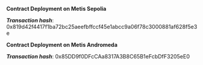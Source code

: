 **Contract Deployment on Metis Sepolia**

***Transaction hash***:
0x819d42f4417f1ba72bc25aeefbffccf45e1abcc9a06f78c3000881af628f5e3e

**Contract Deployment on Metis Andromeda**

***Transaction hash***:
0x85DD9f0DFcCAa8317A3B8C65B1eFcbDfF3205eE0
